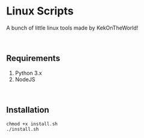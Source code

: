# Linux Scripts

A bunch of little linux tools made by KekOnTheWorld!

<br>

## Requirements
1. Python 3.x
2. NodeJS

<br>

## Installation
```
chmod +x install.sh
./install.sh
```
